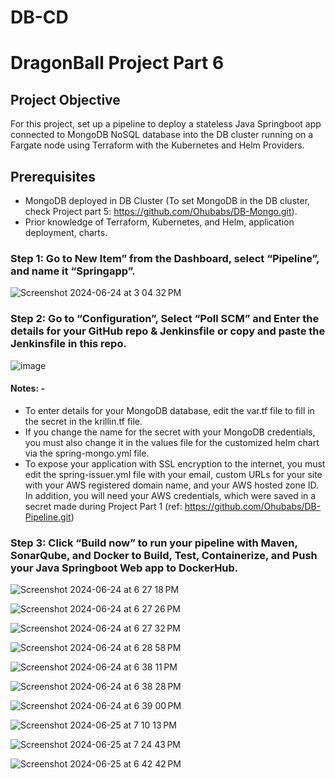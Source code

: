 # DB-CD

# DragonBall Project Part 6

## Project Objective

For this project, set up a pipeline to deploy a stateless Java Springboot app connected to MongoDB NoSQL database into the DB cluster running on a Fargate node using Terraform with the Kubernetes and Helm Providers.

## Prerequisites

- MongoDB deployed in DB Cluster (To set MongoDB in the DB cluster, check Project part 5: https://github.com/Ohubabs/DB-Mongo.git).
- Prior knowledge of Terraform, Kubernetes, and Helm, application deployment, charts.

### Step 1: Go to New Item” from the Dashboard, select “Pipeline”, and name it “Springapp”.

![Screenshot 2024-06-24 at 3 04 32 PM](https://github.com/user-attachments/assets/718a3ff0-fa52-4eab-a937-3c7dc8997c6c)

### Step 2: Go to “Configuration”, Select “Poll SCM” and Enter the details for your GitHub repo & Jenkinsfile or copy and paste the Jenkinsfile in this repo.

![image](https://github.com/user-attachments/assets/e74fe561-2e4b-42b3-8843-e2d8446692a0)

#### Notes: -

- To enter details for your MongoDB database, edit the var.tf file to fill in the secret in the krillin.tf file.
- If you change the name for the secret with your MongoDB credentials, you must also change it in the values file for the customized helm chart via the spring-mongo.yml file.
- To expose your application with SSL encryption to the internet, you must edit the spring-issuer.yml file with your email, custom URLs for your site with your AWS registered domain name, and your AWS hosted zone ID. In addition, you will need your AWS credentials, which were saved in a secret made during Project Part 1 (ref: https://github.com/Ohubabs/DB-Pipeline.git)

### Step 3: Click “Build now” to run your pipeline with Maven, SonarQube, and Docker to Build, Test, Containerize, and Push your Java Springboot Web app to DockerHub.

![Screenshot 2024-06-24 at 6 27 18 PM](https://github.com/user-attachments/assets/24e6bbd6-5375-479a-8718-76b1d41e081e)

![Screenshot 2024-06-24 at 6 27 26 PM](https://github.com/user-attachments/assets/6de298f5-c8c2-4c76-9206-f1b38f2e7d2f)

![Screenshot 2024-06-24 at 6 27 32 PM](https://github.com/user-attachments/assets/45269973-6fa4-44de-839f-5928f30b1421)

![Screenshot 2024-06-24 at 6 28 58 PM](https://github.com/user-attachments/assets/564b287b-514d-436a-bbea-1a9a960c5eec)

![Screenshot 2024-06-24 at 6 38 11 PM](https://github.com/user-attachments/assets/8d5c4460-7d03-4784-9c3e-70593cca0580)

![Screenshot 2024-06-24 at 6 38 28 PM](https://github.com/user-attachments/assets/28ab1f83-1e4f-419a-9ad7-63fbd6b59bf9)

![Screenshot 2024-06-24 at 6 39 00 PM](https://github.com/user-attachments/assets/b1774b9b-b3ba-4040-aa4d-dd33111d73b0)

![Screenshot 2024-06-25 at 7 10 13 PM](https://github.com/user-attachments/assets/4f8aa4f2-5344-4936-8996-3b231837189d)

![Screenshot 2024-06-25 at 7 24 43 PM](https://github.com/user-attachments/assets/abba8171-359e-4c1a-ae42-5af367d27c72)


![Screenshot 2024-06-25 at 6 42 42 PM](https://github.com/user-attachments/assets/b37090d8-78f5-4ce0-a12b-bfe7127e1006)




